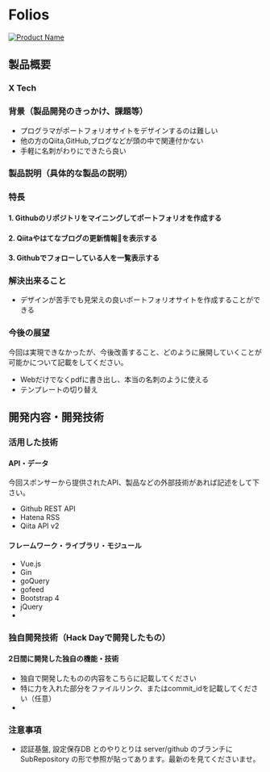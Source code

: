 # Folios

[![Product Name](image.png)](https://www.youtube.com/watch?v=rwhL1l9rNwk)

## 製品概要
### X Tech
### 背景（製品開発のきっかけ、課題等）
- プログラマがポートフォリオサイトをデザインするのは難しい
- 他の方のQiita,GitHub,ブログなどが頭の中で関連付かない
- 手軽に名刺がわりにできたら良い

### 製品説明（具体的な製品の説明）

### 特長

#### 1. Githubのリポジトリをマイニングしてポートフォリオを作成する

#### 2. Qiitaやはてなブログの更新情報を表示する

#### 3. Githubでフォローしている人を一覧表示する


### 解決出来ること
- デザインが苦手でも見栄えの良いポートフォリオサイトを作成することができる

### 今後の展望
今回は実現できなかったが、今後改善すること、どのように展開していくことが可能かについて記載をしてください。
- Webだけでなくpdfに書き出し、本当の名刺のように使える
- テンプレートの切り替え

## 開発内容・開発技術
### 活用した技術
#### API・データ
今回スポンサーから提供されたAPI、製品などの外部技術があれば記述をして下さい。
* Github REST API
* Hatena RSS
* Qiita API v2

#### フレームワーク・ライブラリ・モジュール
* Vue.js
* Gin
* goQuery
* gofeed
* Bootstrap 4
* jQuery
* 




### 独自開発技術（Hack Dayで開発したもの）
#### 2日間に開発した独自の機能・技術
* 独自で開発したものの内容をこちらに記載してください
* 特に力を入れた部分をファイルリンク、またはcommit_idを記載してください（任意）
* 

### 注意事項
- 認証基盤, 設定保存DB とのやりとりは server/github のブランチにSubRepository の形で参照が貼ってあります。最新のを見てくださいませ。
